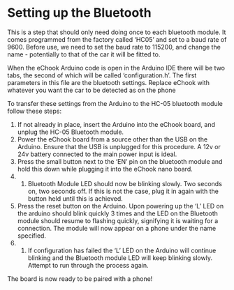 # Setting up the Bluetooth

This is a step that should only need doing once to each bluetooth module. It comes programmed from the factory called ‘HC05’ and set to a baud rate of 9600. Before use, we need to set the baud rate to 115200, and change the name - potentially to that of the car it will be fitted to.

When the eChook Arduino code is open in the Arduino IDE there will be two tabs, the second of which will be called ‘configuration.h’. The first parameters in this file are the bluetooth settings. Replace eChook with whatever you want the car to be detected as on the phone

To transfer these settings from the Arduino to the HC-05 bluetooth module follow these steps:

1. If not already in place, insert the Arduino into the eChook board, and unplug the HC-05 Bluetooth module.
2. Power the eChook board from a source other than the USB on the Arduino. Ensure that the USB is unplugged for this procedure. A 12v or 24v battery connected to the main power input is ideal.
3. Press the small button next to the ‘EN’ pin on the bluetooth module and hold this down while plugging it into the eChook nano board.
4. 1. Bluetooth Module LED should now be blinking slowly. Two seconds on, two seconds off. If this is not the case, plug it in again with the button held until this is achieved.
5. Press the reset button on the Arduino. Upon powering up the ‘L’ LED on the arduino should blink quickly 3 times and the LED on the Bluetooth module should resume to flashing quickly, signifying it is waiting for a connection. The module will now appear on a phone under the name specified.
6. 1. If configuration has failed the ‘L’ LED on the Arduino will continue blinking and the Bluetooth module LED will keep blinking slowly. Attempt to run through the process again.

The board is now ready to be paired with a phone!

